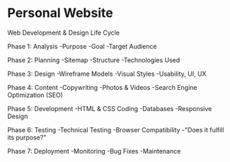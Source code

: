 # Personal Website

Web Development & Design Life Cycle

Phase 1: Analysis
    -Purpose
    -Goal
    -Target Audience

Phase 2: Planning
    -Sitemap
    -Structure
    -Technologies Used

Phase 3: Design
    -Wireframe Models
    -Visual Styles
    -Usability, UI, UX

Phase 4: Content
    -Copywriting
    -Photos & Videos
    -Search Engine Optimization (SEO)

Phase 5: Development
    -HTML & CSS Coding
    -Databases
    -Responsive Design

Phase 6: Testing
    -Technical Testing
    -Browser Compatibility
    -"Does it fulfill its purpose?"

Phase 7: Deployment
    -Monitoring
    -Bug Fixes
    -Maintenance
